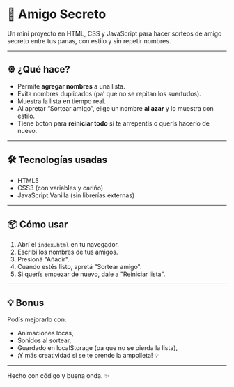 # 🎁 Amigo Secreto

Un mini proyecto en HTML, CSS y JavaScript para hacer sorteos de amigo secreto entre tus panas, con estilo y sin repetir nombres.

---

## ⚙️ ¿Qué hace?

- Permite **agregar nombres** a una lista.
- Evita nombres duplicados (pa’ que no se repitan los suertudos).
- Muestra la lista en tiempo real.
- Al apretar “Sortear amigo”, elige un nombre **al azar** y lo muestra con estilo.
- Tiene botón para **reiniciar todo** si te arrepentís o querís hacerlo de nuevo.

---

## 🛠️ Tecnologías usadas

- HTML5
- CSS3 (con variables y cariño)
- JavaScript Vanilla (sin librerías externas)

---

## 📦 Cómo usar

1. Abrí el `index.html` en tu navegador.
2. Escribí los nombres de tus amigos.
3. Presioná "Añadir".
4. Cuando estés listo, apretá "Sortear amigo".
5. Si querís empezar de nuevo, dale a "Reiniciar lista".

---

## 💡 Bonus

Podís mejorarlo con:
- Animaciones locas,
- Sonidos al sortear,
- Guardado en localStorage (pa que no se pierda la lista),
- ¡Y más creatividad si se te prende la ampolleta! 💡

---

Hecho con código y buena onda. ✨
